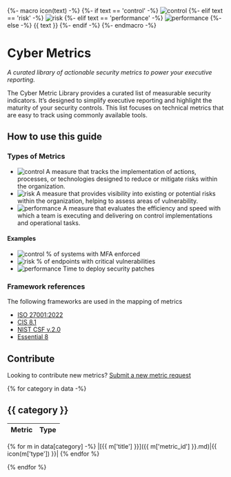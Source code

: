 {%- macro icon(text) -%}
    {%- if text == 'control' -%}
        ![control](https://img.shields.io/badge/CONTROL-1E90FF)
    {%- elif text == 'risk' -%}
        ![risk](https://img.shields.io/badge/RISK-DC143C)
    {%- elif text == 'performance' -%}
        ![performance](https://img.shields.io/badge/PERFORMANCE-32CD32)
    {%- else -%}
        {{ text }}
    {%- endif -%}
{%- endmacro -%}

# Cyber Metrics
*A curated library of actionable security metrics to power your executive reporting.*

The Cyber Metric Library provides a curated list of measurable security indicators. It’s designed to simplify executive reporting and highlight the maturity of your security controls. This list focuses on technical metrics that are easy to track using commonly available tools.

## How to use this guide

### Types of Metrics

* ![control](https://img.shields.io/badge/CONTROL-1E90FF) A measure that tracks the implementation of actions, processes, or technologies designed to reduce or mitigate risks within the organization.
* ![risk](https://img.shields.io/badge/RISK-DC143C) A measure that provides visibility into existing or potential risks within the organization, helping to assess areas of vulnerability.
* ![performance](https://img.shields.io/badge/PERFORMANCE-32CD32) A measure that evaluates the efficiency and speed with which a team is executing and delivering on control implementations and operational tasks.

#### Examples

- ![control](https://img.shields.io/badge/CONTROL-1E90FF) % of systems with MFA enforced  
- ![risk](https://img.shields.io/badge/RISK-DC143C) % of endpoints with critical vulnerabilities  
- ![performance](https://img.shields.io/badge/PERFORMANCE-32CD32) Time to deploy security patches  


### Framework references

The following frameworks are used in the mapping of metrics

* [ISO 27001:2022](https://www.iso.org/standard/27001)
* [CIS 8.1](https://www.cisecurity.org/controls/v8-1)
* [NIST CSF v.2.0](https://csf.tools/reference/nist-cybersecurity-framework/v2-0/)
* [Essential 8](https://www.cyber.gov.au/resources-business-and-government/essential-cyber-security/essential-eight)

## Contribute

Looking to contribute new metrics? [Submit a new metric request](https://github.com/massyn/cyber-metrics/issues)

{% for category in data -%}
## {{ category }}

| Metric | Type |
|--------|------|
{% for m in data[category] -%}
|[{{ m['title'] }}]({{ m['metric_id'] }}.md)|{{ icon(m['type']) }}|
{% endfor %}

{% endfor %}